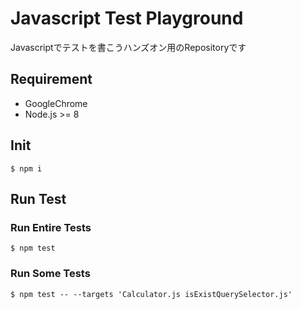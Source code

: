 # Javascript Test Playground
Javascriptでテストを書こうハンズオン用のRepositoryです

## Requirement
- GoogleChrome
- Node.js >= 8

## Init
```$ npm i```

## Run Test
### Run Entire Tests
```$ npm test```

### Run Some Tests
```$ npm test -- --targets 'Calculator.js isExistQuerySelector.js'```
